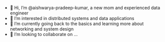 - 👋 Hi, I’m @aishwarya-pradeep-kumar, a new mom and experienced data engineer
- 👀 I’m interested in distributed systems and data applications
- 🌱 I’m currently going back to the basics and learning more about networking and system design
- 💞️ I’m looking to collaborate on ...

<!---
aishwarya-pradeep-kumar/aishwarya-pradeep-kumar is a ✨ special ✨ repository because its `README.md` (this file) appears on your GitHub profile.
You can click the Preview link to take a look at your changes.
--->
